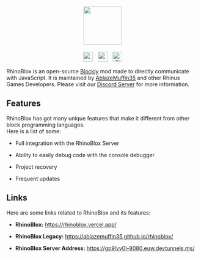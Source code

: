 <h1 align="center"><img src="https://i.ibb.co/WcpFXBW/Rhino-Blox-Readme-Logo.png" height= 100></img></h1>

<p align="center">
<img src="https://img.shields.io/badge/Version-2.7b-%231e88e5?style=flat" height=25 style="margin-right: 10px">
<img src="https://img.shields.io/badge/Made%20with-Blockly-%235ba55b?style=flat" height=25 style="margin-right: 10px">
<img alt="Static Badge" src="https://img.shields.io/badge/Supports-RhinoBlox%20Server-%23c99a24?style=flat" height=25>
</p>

RhinoBlox is an open-source [Blockly](https://developers.google.com/blockly) mod made to directly communicate with JavaScript.
It is maintained by [AblazeMuffin35](https://ablazemuffin35.vercel.app) and other Rhinus Games Developers.
Please visit our [Discord Server](https://discord.gg/ka7c4ZfE5w) for more information.

## Features
RhinoBlox has got many unique features that make it different from other block programming languages.<br>
Here is a list of some:
- Full integration with the RhinoBlox Server

- Ability to easily debug code with the console debugger

- Project recovery

- Frequent updates

## Links
Here are some links related to RhinoBlox and its features:

- **RhinoBlox:** https://rhinoblox.vercel.app/

- **RhinoBlox Legacy:** https://ablazemuffin35.github.io/rhinoblox/

- **RhinoBlox Server Address:** https://gp9lvv0l-8080.euw.devtunnels.ms/